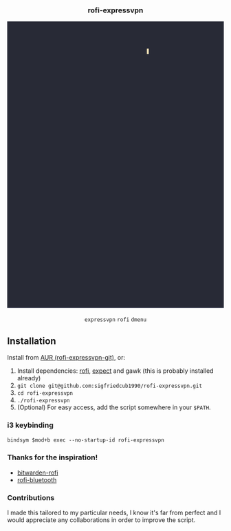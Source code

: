 <div align="center">
<h3>rofi-expressvpn</h3>
<img src="https://github.com/sigfriedcub1990/rofi-expressvpn/raw/master/.meta/rofi-expressvpn.gif">

`expressvpn` `rofi` `dmenu`

</div>

## Installation

Install from [AUR (rofi-expressvpn-git)](https://aur.archlinux.org/packages/rofi-expressvpn-git/), or:

1. Install dependencies: [rofi](https://github.com/davatorium/rofi), [expect](https://manned.org/expect) and gawk (this is probably installed already)
1. `git clone git@github.com:sigfriedcub1990/rofi-expressvpn.git`
1. `cd rofi-expressvpn`
1. `./rofi-expressvpn`
1. (Optional) For easy access, add the script somewhere in your `$PATH`.

### i3 keybinding

```
bindsym $mod+b exec --no-startup-id rofi-expressvpn
```

### Thanks for the inspiration!

- [bitwarden-rofi](https://github.com/mattydebie/bitwarden-rofi)
- [rofi-bluetooth](https://github.com/nickclyde/rofi-bluetooth/blob/master/README.md)

### Contributions

I made this tailored to my particular needs, I know it's far from perfect and I would appreciate any collaborations in order to improve the script.

